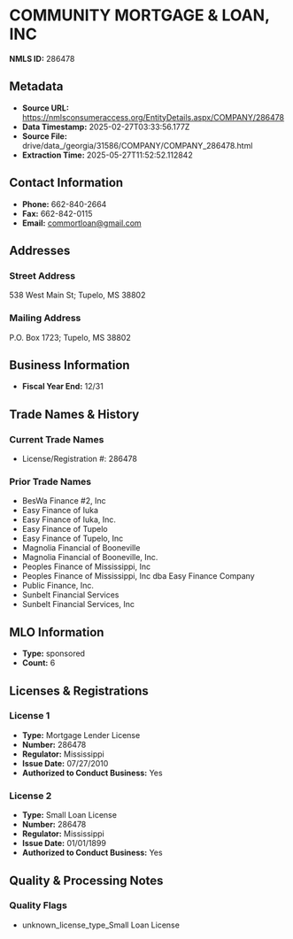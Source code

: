 # COMMUNITY MORTGAGE & LOAN, INC

**NMLS ID:** 286478

## Metadata
- **Source URL:** https://nmlsconsumeraccess.org/EntityDetails.aspx/COMPANY/286478
- **Data Timestamp:** 2025-02-27T03:33:56.177Z
- **Source File:** drive/data_/georgia/31586/COMPANY/COMPANY_286478.html
- **Extraction Time:** 2025-05-27T11:52:52.112842

## Contact Information
- **Phone:** 662-840-2664
- **Fax:** 662-842-0115
- **Email:** commortloan@gmail.com

## Addresses
### Street Address
538 West Main St; Tupelo, MS 38802

### Mailing Address
P.O. Box 1723; Tupelo, MS 38802

## Business Information
- **Fiscal Year End:** 12/31

## Trade Names & History
### Current Trade Names
- License/Registration #: 286478

### Prior Trade Names
- BesWa Finance #2, Inc
- Easy Finance of Iuka
- Easy Finance of Iuka, Inc.
- Easy Finance of Tupelo
- Easy Finance of Tupelo, Inc
- Magnolia Financial of Booneville
- Magnolia Financial of Booneville, Inc.
- Peoples Finance of Mississippi, Inc
- Peoples Finance of Mississippi, Inc dba Easy Finance Company
- Public Finance, Inc.
- Sunbelt Financial Services
- Sunbelt Financial Services, Inc

## MLO Information
- **Type:** sponsored
- **Count:** 6

## Licenses & Registrations

### License 1
- **Type:** Mortgage Lender License
- **Number:** 286478
- **Regulator:** Mississippi
- **Issue Date:** 07/27/2010
- **Authorized to Conduct Business:** Yes

### License 2
- **Type:** Small Loan License
- **Number:** 286478
- **Regulator:** Mississippi
- **Issue Date:** 01/01/1899
- **Authorized to Conduct Business:** Yes

## Quality & Processing Notes
### Quality Flags
- unknown_license_type_Small Loan License
